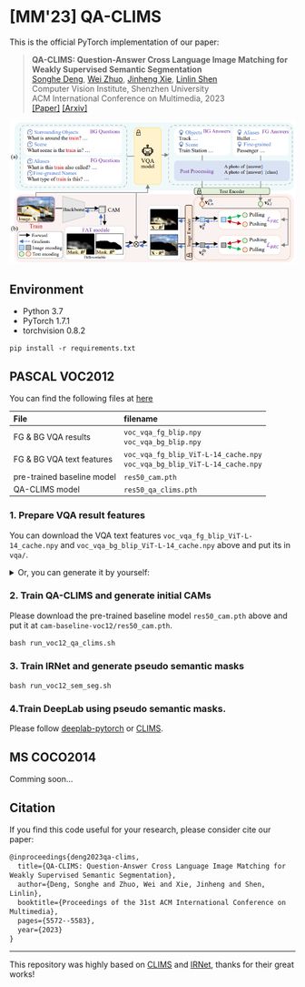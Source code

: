 # [MM'23] QA-CLIMS

This is the official PyTorch implementation of our paper:

> **QA-CLIMS: Question-Answer Cross Language Image Matching for Weakly Supervised Semantic Segmentation** <br>
> [Songhe Deng](https://github.com/Tiiiktak), [Wei Zhuo](), [Jinheng Xie](https://github.com/Sierkinhane), [Linlin Shen](https://scholar.google.com/citations?user=AZ_y9HgAAAAJ) <br>
> Computer Vision Institute, Shenzhen University<br>
> ACM International Conference on Multimedia, 2023 <br>
> [[Paper]](https://dl.acm.org/doi/10.1145/3581783.3612148) [[Arxiv]](https://arxiv.org/abs/2401.09883)

<img src="source/method_fig.png" width="800"/>

## Environment

- Python 3.7
- PyTorch 1.7.1
- torchvision 0.8.2

```shell
pip install -r requirements.txt
```

## PASCAL VOC2012

You can find the following files at [here](https://drive.google.com/drive/folders/1U79Lmp-ufajPCUG7jAVyk924f9YmQSsA?usp=drive_link)

| File                       | filename                                                                       |
|:---------------------------|:-------------------------------------------------------------------------------|
| FG & BG VQA results        | `voc_vqa_fg_blip.npy` <br> `voc_vqa_bg_blip.npy`                               | 
| FG & BG VQA text features  | `voc_vqa_fg_blip_ViT-L-14_cache.npy` <br> `voc_vqa_bg_blip_ViT-L-14_cache.npy` |
| pre-trained baseline model | `res50_cam.pth`                                                                |
| QA-CLIMS model             | `res50_qa_clims.pth`                                                           |


### 1. Prepare VQA result features

You can download the VQA text features `voc_vqa_fg_blip_ViT-L-14_cache.npy` and `voc_vqa_bg_blip_ViT-L-14_cache.npy` above 
and put its in `vqa/`.

<details>
<summary>Or, you can generate it by yourself:</summary>

To generate VQA results, please follow [third_party/README](third_party/README.md#BLIP).

After that, run following command to generate VQA text features:

```shell
python tools/gen_text_feats_cache.py voc \
    --vqa_fg_file vqa/voc_vqa_fg_blip.npy \
    --vqa_fg_cache_file vqa/voc_vqa_fg_blip_ViT-L-14_cache.npy \
    --vqa_bg_file vqa/voc_vqa_bg_blip.npy \
    --vqa_bg_cache_file vqa/voc_vqa_bg_blip_ViT-L-14_cache.npy \
    --clip ViT-L/14
```

</details>


### 2. Train QA-CLIMS and generate initial CAMs

Please download the pre-trained baseline model `res50_cam.pth` above and put it at `cam-baseline-voc12/res50_cam.pth`.

```shell
bash run_voc12_qa_clims.sh
```

### 3. Train IRNet and generate pseudo semantic masks

```shell
bash run_voc12_sem_seg.sh
```

### 4.Train DeepLab using pseudo semantic masks. 

Please follow [deeplab-pytorch](https://github.com/kazuto1011/deeplab-pytorch) or [CLIMS](https://github.com/CVI-SZU/CLIMS/tree/master/segmentation/deeplabv2).

## MS COCO2014

Comming soon...


## Citation

If you find this code useful for your research, please consider cite our paper:

```
@inproceedings{deng2023qa-clims,
  title={QA-CLIMS: Question-Answer Cross Language Image Matching for Weakly Supervised Semantic Segmentation},
  author={Deng, Songhe and Zhuo, Wei and Xie, Jinheng and Shen, Linlin},
  booktitle={Proceedings of the 31st ACM International Conference on Multimedia},
  pages={5572--5583},
  year={2023}
}
```


---

This repository was highly based on [CLIMS](https://github.com/CVI-SZU/CLIMS) and [IRNet](https://github.com/jiwoon-ahn/irn), thanks for their great works!